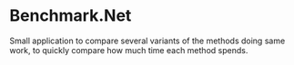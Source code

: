 # Benchmark.Net

Small application to compare several variants of the methods doing same work, to quickly compare how much time each method spends.

